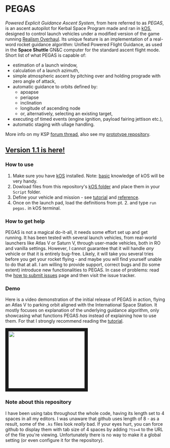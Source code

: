 # PEGAS
*Powered Explicit Guidance Ascent System*, from here referred to as *PEGAS*, is an ascent autopilot for Kerbal Space Program made and ran in [kOS](http://forum.kerbalspaceprogram.com/index.php?/topic/61827-122-kos-scriptable-autopilot-system-v103-20161207/), designed to control launch vehicles under a modified version of the game running [Realism Overhaul](http://forum.kerbalspaceprogram.com/index.php?/topic/155700-113-realism-overhaul).
Its unique feature is an implementation of a real-word rocket guidance algorithm: Unified Powered Flight Guidance, as used in the **Space Shuttle** GN&C computer for the standard ascent flight mode.
Short list of what PEGAS is capable of:
* estimation of a launch window,
* calculation of a launch azimuth,
* simple atmospheric ascent by pitching over and holding prograde with zero angle of attack,
* automatic guidance to orbits defined by:
  * apoapse
  * periapse
  * inclination
  * longitude of ascending node
  * or, alternatively, selecting an existing target,
* executing of timed events (engine ignition, payload fairing jettison etc.),
* automatic staging with ullage handling.

More info on my KSP [forum thread](http://forum.kerbalspaceprogram.com/index.php?/topic/142213-pegas-powered-explicit-guidance-ascent-system-devlog/), also see my [prototype repository](https://github.com/Noiredd/PEGAS-MATLAB).

## **[Version 1.1 is here!](https://github.com/Noiredd/PEGAS/releases/tag/v1.1)**

### How to use
1. Make sure you have [kOS](http://forum.kerbalspaceprogram.com/index.php?/topic/61827-122-kos-scriptable-autopilot-system-v103-20161207/) installed. Note: [basic](http://ksp-kos.github.io/KOS_DOC/language.html) knowledge of kOS will be very handy.
2. Dowload files from this repository's [kOS folder](kOS) and place them in your `Script` folder.
3. Define your vehicle and mission - see [tutorial](docs/tutorial.md) and [reference](docs/reference.md).
4. Once on the launch pad, load the definitions from pt. 2. and type `run pegas.` in kOS terminal.

### How to get help
PEGAS is not a magical do-it-all, it needs some effort set up and get running.
It has been tested with several launch vehicles, from real-world launchers like Atlas V or Saturn V, through user-made vehicles, both in RO and vanilla settings.
However, I cannot guarantee that it will handle *any* vehicle or that it is entirely bug-free.
Likely, it will take you several tries before you get your rocket flying - and maybe you will find yourself unable to do that at all.
I am willing to provide support, correct bugs and (to some extent) introduce new functionalities to PEGAS.
In case of problems: read the [how to submit issues](docs/issues.md) page and then visit the issue tracker.

### Demo
Here is a video demonstration of the initial release of PEGAS in action, flying an Atlas V to parking orbit aligned with the International Space Station.
It mostly focuses on explanation of the underlying guidance algorithm, only showcasing what functions PEGAS *has* instead of explaining how to use them.
For that I strongly recommend reading the [tutorial](docs/tutorial.md).

<a href="https://youtu.be/NEQD7AQoLXk" target="_blank"><img src="http://img.youtube.com/vi/NEQD7AQoLXk/0.jpg" width="240" height="180" border="10" /></a>

### Note about this repository
I have been using tabs throughout the whole code, having its length set to 4 spaces in all my editors.
I was unaware that github uses length of 8 - as a result, some of the `.ks` files look *really* bad.
If your eyes hurt, you can force github to display them with tab size of 4 spaces by adding `?ts=4` to the URL of the file you're viewing.
Unfortunately there is no way to make it a global setting (or even configure it for the repository).
